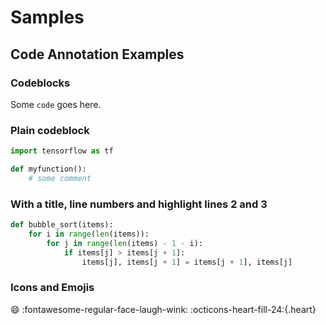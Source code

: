 # Samples

## Code Annotation Examples

### Codeblocks

Some `code` goes here.

### Plain codeblock

```python
import tensorflow as tf

def myfunction():
    # some comment
```

### With a title, line numbers and highlight lines 2 and 3

```python title="bubble_sort.py" linenums="1" hl_lines="2 3"
def bubble_sort(items):
    for i in range(len(items)):
        for j in range(len(items) - 1 - i):
            if items[j] > items[j + 1]:
                items[j], items[j + 1] = items[j + 1], items[j]
```

### Icons and Emojis

:smile: :fontawesome-regular-face-laugh-wink: :octicons-heart-fill-24:{.heart}

